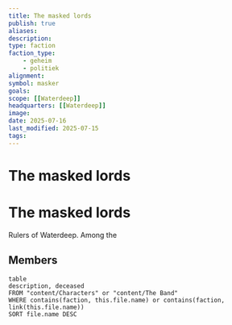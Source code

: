 ```yaml
---
title: The masked lords
publish: true
aliases: 
description: 
type: faction
faction_type:
	- geheim
	- politiek
alignment: 
symbol: masker
goals:
scope: [[Waterdeep]]
headquarters: [[Waterdeep]]
image: 
date: 2025-07-16
last_modified: 2025-07-15
tags: 
---
```

# The masked lords

# The masked lords
Rulers of Waterdeep. Among the 

## Members
```dataview
table
description, deceased
FROM "content/Characters" or "content/The Band"
WHERE contains(faction, this.file.name) or contains(faction, link(this.file.name))
SORT file.name DESC
```